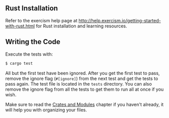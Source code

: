 ## Rust Installation

Refer to the exercism help page at http://help.exercism.io/getting-started-with-rust.html for Rust installation and learning resources.

## Writing the Code

Execute the tests with:

```bash
$ cargo test
```

All but the first test have been ignored.  After you get the first test to pass, remove the ignore flag (`#[ignore]`) from the next test and get the tests to pass again.  The test file is located in the `tests` directory.   You can also remove the ignore flag from all the tests to get them to run all at once if you wish.

Make sure to read the [Crates and Modules](http://doc.rust-lang.org/stable/book/crates-and-modules.html) chapter if you haven't already, it will help you with organizing your files.
